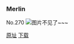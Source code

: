 ### Merlin
No.270
![图片不见了~~~](https://imgs.xkcd.com/comics/merlin.png)

[原址](https://xkcd.com//270) [下载](https://imgs.xkcd.com/comics/merlin.png)


